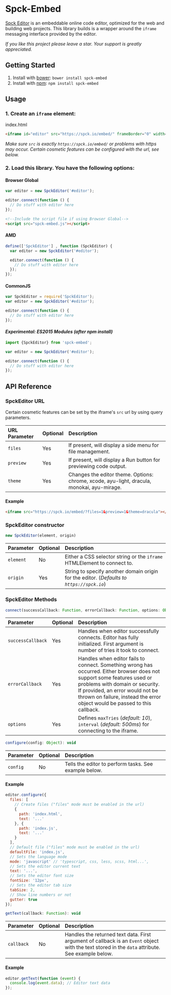# Spck-Embed

[Spck Editor](https://spck.io) is an embeddable online code editor, optimized for the web and building web projects. This library builds is a wrapper around the `iframe` messaging interface provided by the editor.

*If you like this project please leave a star. Your support is greatly appreciated.*

## Getting Started

1. Install with [bower](http://bower.io): ```bower install spck-embed```
2. Install with [npm](https://www.npmjs.com): ```npm install spck-embed```

## Usage

### 1. Create an `iframe` element:

index.html
```html
<iframe id="editor" src="https://spck.io/embed/" frameBorder="0" width="600" height="360"></iframe>
```

*Make sure `src` is exactly `https://spck.io/embed/` or problems with https may occur. Certain cosmetic features can be configured with the url, see below.*

### 2. Load this library. You have the following options:

#### Browser Global
```javascript
var editor = new SpckEditor('#editor');

editor.connect(function () {
  // Do stuff with editor here
});
```

```html
<!--Include the script file if using Browser Global-->
<script src="spck-embed.js"></script>
```

#### AMD
```javascript
define(['SpckEditor'] , function (SpckEditor) {
  var editor = new SpckEditor('#editor');

  editor.connect(function () {
    // Do stuff with editor here
  });
});
```

#### CommonJS
```javascript
var SpckEditor = require('SpckEditor');
var editor = new SpckEditor('#editor');

editor.connect(function () {
  // Do stuff with editor here
});
```

#### *Experimental: ES2015 Modules (after npm install)*
```javascript
import {SpckEditor} from 'spck-embed';

var editor = new SpckEditor('#editor');

editor.connect(function () {
  // Do stuff with editor here
});
```


## API Reference

### SpckEditor URL

Certain cosmetic features can be set by the iframe's `src` url by using query parameters.

|URL Parameter|Optional|Description|
|:--- |:--- |:--- |
|`files`|Yes|If present, will display a side menu for file management.|
|`preview`|Yes|If present, will display a Run button for previewing code output.|
|`theme`|Yes|Changes the editor theme. Options: chrome, xcode, ayu-light, dracula, monokai, ayu-mirage.|

#### Example

```html
<iframe src="https://spck.io/embed/?files=1&preview=1&theme=dracula"></iframe>
```

### SpckEditor constructor

```javascript
new SpckEditor(element, origin)
````

|Parameter|Optional|Description|
|:--- |:--- |:--- |
|`element`|No|Either a CSS selector string or the `iframe` HTMLElement to connect to.|
|`origin`|Yes|String to specify another domain origin for the editor. (*Defaults to `https://spck.io`*)|

### SpckEditor Methods

```javascript
connect(successCallback: Function, errorCallback: Function, options: Object): void
````

|Parameter|Optional|Description|
|:--- |:--- |:--- |
|`successCallback`|Yes|Handles when editor successfully connects. Editor has fully initialized. First argument is number of tries it took to connect.|
|`errorCallback`|Yes|Handles when editor fails to connect. Something wrong has occurred. Either browser does not support some features used or problems with domain or security. If provided, an error would not be thrown on failure, instead the error object would be passed to this callback.|
|`options`|Yes|Defines `maxTries` (*default: 10*), `interval` (*default: 500ms*) for connecting to the iframe.|

```javascript
configure(config: Object): void
````

|Parameter|Optional|Description|
|:--- |:--- |:--- |
|`config`|No|Tells the editor to perform tasks. See example below.|

#### Example

```javascript
editor.configure({
  files: [
    // Create files ("files" mode must be enabled in the url)
    {
      path: 'index.html',
      text: '...'
    }, {
      path: 'index.js',
      text: '...'
    }
  ],
  // Default file ("files" mode must be enabled in the url)
  defaultFile: 'index.js',
  // Sets the language mode
  mode: 'javascript' // 'typescript, css, less, scss, html...',
  // Sets the editor current text
  text: '...',
  // Sets the editor font size
  fontSize: '12px',
  // Sets the editor tab size
  tabSize: 2,
  // Show line numbers or not
  gutter: true
});
```

```javascript
getText(callback: Function): void
````

|Parameter|Optional|Description|
|:--- |:--- |:--- |
|`callback`|No|Handles the returned text data. First argument of callback is an `Event` object with the text stored in the `data` attribute. See example below.|

#### Example

```javascript
editor.getText(function (event) {
  console.log(event.data); // Editor text data
});
```
